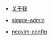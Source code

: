 - [关于我](/README)

- [simple-admin](https://liaohui5.gitee.io/simple-admin/#/)

- [neovim-config](https://gitee.com/liaohui5/neovim-config)
